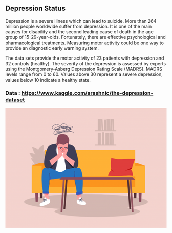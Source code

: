 ## Depression Status

Depression is a severe illness which can lead to suicide. More than 264 million people worldwide suffer from depression. It is one of the main causes for disability and the second leading cause of death in the age group of 15-29-year-olds. Fortunately, there are effective psychological and pharmacological treatments. Measuring motor activity could be one way to provide an diagnostic early warning system.

The data sets provide the motor activity of 23 patients with depression and 32 controls (healthy). The severity of the depression is assessed by experts using the Montgomery-Asberg Depression Rating Scale (MADRS). MADRS levels range from 0 to 60. Values above 30 represent a severe depression, values below 10 indicate a healthy state.

### Data : https://www.kaggle.com/arashnic/the-depression-dataset

![](image/depression.png)
